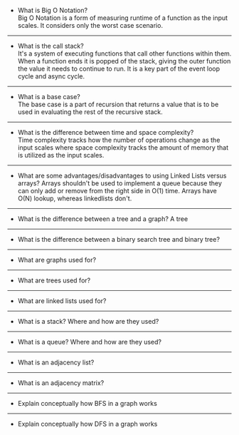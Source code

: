 - What is Big O Notation?  
Big O Notation is a form of measuring runtime of a function as the input scales. It considers only the worst case scenario.

***
- What is the call stack?  
It's a system of executing functions that call other functions within them. When a function ends it is popped of the stack, giving the outer function the value it needs to continue to run. It is a key part of the event loop cycle and async cycle.
 
***
- What is a base case?  
The base case is a part of recursion that returns a value that is to be used in evaluating the rest of the recursive stack.

***
- What is the difference between time and space complexity?  
Time complexity tracks how the number of operations change as the input scales where space complexity tracks the amount of memory that is utilized as the input scales.

***
- What are some advantages/disadvantages to using Linked Lists versus arrays?
Arrays shouldn't be used to implement a queue because they can only add or remove from the right side in O(1) time. Arrays have O(N) lookup, whereas linkedlists don't.

***
- What is the difference between a tree and a graph?
A tree 

***
- What is the difference between a binary search tree and binary tree?

***
- What are graphs used for?

***
- What are trees used for?

***
- What are linked lists used for?

***
- What is a stack? Where and how are they used?

***
- What is a queue? Where and how are they used?

***
- What is an adjacency list?

***
- What is an adjacency matrix?

***
- Explain conceptually how BFS in a graph works

***
- Explain conceptually how DFS in a graph works

